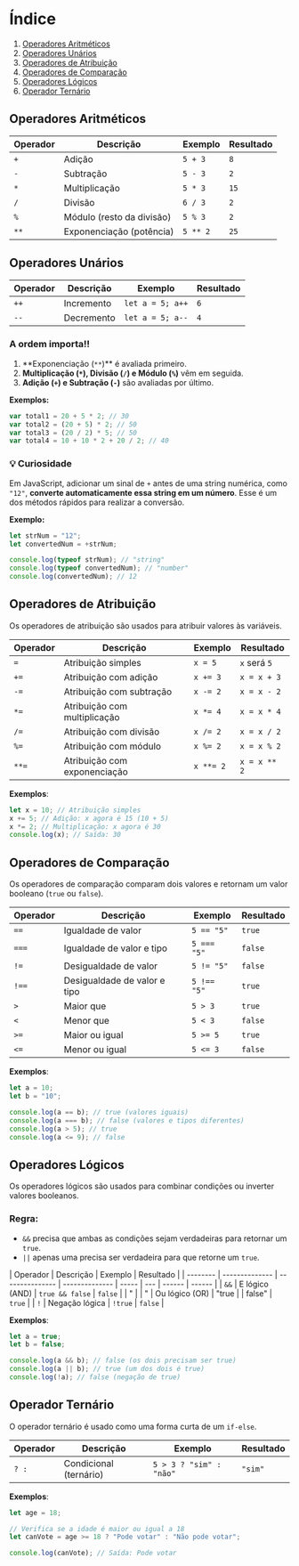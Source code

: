# Índice

1. [Operadores Aritméticos](#operadores-aritmeticos)
2. [Operadores Unários](#operadores-unarios)
3. [Operadores de Atribuição](#operadores-de-atribuicao)
4. [Operadores de Comparação](#operadores-de-comparacao)
5. [Operadores Lógicos](#operadores-logicos)
6. [Operador Ternário](#operador-ternario)

## Operadores Aritméticos

| Operador | Descrição                 | Exemplo  | Resultado |
| -------- | ------------------------- | -------- | --------- |
| `+`      | Adição                    | `5 + 3`  | `8`       |
| `-`      | Subtração                 | `5 - 3`  | `2`       |
| `*`      | Multiplicação             | `5 * 3`  | `15`      |
| `/`      | Divisão                   | `6 / 3`  | `2`       |
| `%`      | Módulo (resto da divisão) | `5 % 3`  | `2`       |
| `**`     | Exponenciação (potência)  | `5 ** 2` | `25`      |

## Operadores Unários

| Operador | Descrição  | Exemplo          | Resultado |
| -------- | ---------- | ---------------- | --------- |
| `++`     | Incremento | `let a = 5; a++` | `6`       |
| `--`     | Decremento | `let a = 5; a--` | `4`       |

### **A ordem importa!!**

1. **Exponenciação (`**`)\*\* é avaliada primeiro.
2. **Multiplicação (`*`), Divisão (`/`) e Módulo (`%`)** vêm em seguida.
3. **Adição (`+`) e Subtração (`-`)** são avaliadas por último.

**Exemplos:**

```javascript
var total1 = 20 + 5 * 2; // 30
var total2 = (20 + 5) * 2; // 50
var total3 = (20 / 2) * 5; // 50
var total4 = 10 + 10 * 2 + 20 / 2; // 40
```

### 💡 Curiosidade

Em JavaScript, adicionar um sinal de `+` antes de uma string numérica, como `"12"`, **converte automaticamente essa string em um número**. Esse é um dos métodos rápidos para realizar a conversão.

**Exemplo:**

```javascript
let strNum = "12";
let convertedNum = +strNum;

console.log(typeof strNum); // "string"
console.log(typeof convertedNum); // "number"
console.log(convertedNum); // 12
```

## Operadores de Atribuição

Os operadores de atribuição são usados para atribuir valores às variáveis.

| Operador | Descrição                    | Exemplo   | Resultado    |
| -------- | ---------------------------- | --------- | ------------ |
| `=`      | Atribuição simples           | `x = 5`   | `x` será `5` |
| `+=`     | Atribuição com adição        | `x += 3`  | `x = x + 3`  |
| `-=`     | Atribuição com subtração     | `x -= 2`  | `x = x - 2`  |
| `*=`     | Atribuição com multiplicação | `x *= 4`  | `x = x * 4`  |
| `/=`     | Atribuição com divisão       | `x /= 2`  | `x = x / 2`  |
| `%=`     | Atribuição com módulo        | `x %= 2`  | `x = x % 2`  |
| `**=`    | Atribuição com exponenciação | `x **= 2` | `x = x ** 2` |

**Exemplos**:

```javascript
let x = 10; // Atribuição simples
x += 5; // Adição: x agora é 15 (10 + 5)
x *= 2; // Multiplicação: x agora é 30
console.log(x); // Saída: 30
```

## Operadores de Comparação

Os operadores de comparação comparam dois valores e retornam um valor booleano (`true` ou `false`).

| Operador | Descrição                    | Exemplo     | Resultado |
| -------- | ---------------------------- | ----------- | --------- |
| `==`     | Igualdade de valor           | `5 == "5"`  | `true`    |
| `===`    | Igualdade de valor e tipo    | `5 === "5"` | `false`   |
| `!=`     | Desigualdade de valor        | `5 != "5"`  | `false`   |
| `!==`    | Desigualdade de valor e tipo | `5 !== "5"` | `true`    |
| `>`      | Maior que                    | `5 > 3`     | `true`    |
| `<`      | Menor que                    | `5 < 3`     | `false`   |
| `>=`     | Maior ou igual               | `5 >= 5`    | `true`    |
| `<=`     | Menor ou igual               | `5 <= 3`    | `false`   |

**Exemplos**:

```javascript
let a = 10;
let b = "10";

console.log(a == b); // true (valores iguais)
console.log(a === b); // false (valores e tipos diferentes)
console.log(a > 5); // true
console.log(a <= 9); // false
```

## Operadores Lógicos

Os operadores lógicos são usados para combinar condições ou inverter valores booleanos.

### Regra:

- `&&` precisa que ambas as condições sejam verdadeiras para retornar um `true`.
- `||` apenas uma precisa ser verdadeira para que retorne um `true`.

| Operador | Descrição      | Exemplo         | Resultado      |
| -------- | -------------- | --------------- | -------------- | ----- | --- | ------ | ------ |
| `&&`     | E lógico (AND) | `true && false` | `false`        |
| "        |                | "               | Ou lógico (OR) | "true |     | false" | `true` |
| `!`      | Negação lógica | `!true`         | `false`        |

**Exemplos**:

```javascript
let a = true;
let b = false;

console.log(a && b); // false (os dois precisam ser true)
console.log(a || b); // true (um dos dois é true)
console.log(!a); // false (negação de true)
```

## Operador Ternário

O operador ternário é usado como uma forma curta de um `if-else`.

| Operador | Descrição              | Exemplo                 | Resultado |
| -------- | ---------------------- | ----------------------- | --------- |
| `? :`    | Condicional (ternário) | `5 > 3 ? "sim" : "não"` | `"sim"`   |

**Exemplos**:

```javascript
let age = 18;

// Verifica se a idade é maior ou igual a 18
let canVote = age >= 18 ? "Pode votar" : "Não pode votar";

console.log(canVote); // Saída: Pode votar
```
